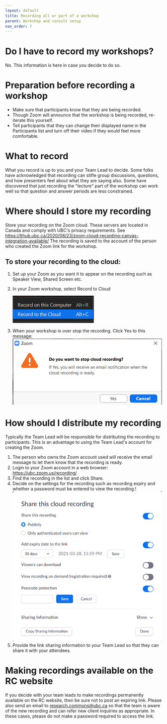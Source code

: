 ```yaml
---
layout: default
title: Recording all or part of a workshop
parent: Workshop and consult setup
nav_order: 7
---
```

# Do I have to record my workshops?

No. This information is here in case you decide to do so.

# Preparation before recording a workshop

- Make sure that participants know that they are being recorded. 
- Though Zoom will announce that the workshop is being recorded, re-iterate this yourself. 
- Tell participants that they can change their displayed name in the Participants list and turn off their video if they would feel more comfortable.

# What to record

What you record is up to you and your Team Lead to decide. Some folks have acknowledged that recording can stifle group discussions, questions, and how presenters feel about what they are saying also. Some have discovered that just recording the "lecture" part of the workshop can work well so that question and answer periods are less constrained. 

# Where should I store my recording

Store your recording on the Zoom cloud. These servers are located in Canada and comply with UBC's privacy requirements. See https://lthub.ubc.ca/2020/08/23/zoom-cloud-recording-canvas-integration-available/ The recording is saved to the account of the person who created the Zoom link for the workshop. 

## To store your recording to the cloud:

1. Set up your Zoom as you want it to appear on the recording such as Speaker View, Shared Screen etc.
2. In your Zoom workshop, select Record to Cloud
   
   ![](../../assets/images/Recordtothecloudsimplified.png)
3. When your workshop is over stop the recording. Click Yes to this message: 
   ![](../../assets/images/Emailwhencloudrecordingready.png)



# How should I distribute my recording

Typically the Team Lead will be responsible for distributing the recording to participants. This is an advantage to using the Team Lead's account for creating the Zoom. 
1. The person who owns the Zoom account used will receive the email message to let them know that the recording is ready.
2. Login to your Zoom account in a web browser: https://ubc.zoom.us/recording/
3. Find the recording in the list and click Share.
4. Decide on the settings for the recording such as recording expiry and whether a password must be entered to view the recording.!![](../../assets/images/Sharesettingsforrecordings.png)
5. Provide the link sharing information to your Team Lead so that they can share it with your attendees.


# Making recordings available on the RC website

If you decide with your team leads to make recordings permanently available on the RC website, then be sure not to post an expiring link. Please also send an email to research.commons@ubc.ca so that the team is aware of the new recording and can refer new client inquiries as appropriate. In these cases, please do not make a password required to access the link.
